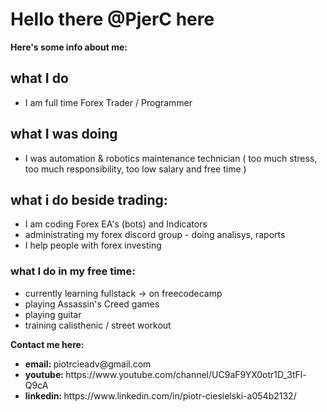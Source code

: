 <h1>Hello there @PjerC here </h1>
<p> <strong> Here's some info about me: </strong></p>
<h2> what I do </h2>
<ul>
  <li> I am full time Forex Trader / Programmer  </li>
</ul>
<h2> what I was doing</h2>
<ul>
<li> I was automation & robotics maintenance technician ( too much stress, too much responsibility, too low salary and free time )</li>
</ul>
<h2> what i do beside trading:</h2>
<ul>
<li> I am coding Forex EA's (bots) and Indicators </li>
<li> administrating my forex discord group - doing analisys, raports</li>
<li> I help people with forex investing</li>
</ul>

<h3> what I do in my free time:</h3>
<ul>
<li>currently learning fullstack -> on freecodecamp </li>
<li>playing Assassin's Creed games</li>
<li>playing guitar</li>
<li>training calisthenic / street workout</li>
</ul>

<p> <strong> Contact me here: </strong></p>
<ul>
<li><strong>email: </strong> piotrcieadv@gmail.com</li>
<li><strong>youtube: </strong> https://www.youtube.com/channel/UC9aF9YX0otr1D_3tFl-Q9cA</li>
<li><strong>linkedin: </strong> https://www.linkedin.com/in/piotr-ciesielski-a054b2132/</li>
</ul>


